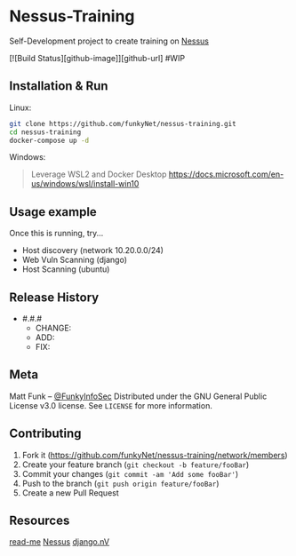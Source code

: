 # Nessus-Training
Self-Development project to create training on [Nessus](https://www.tenable.com/products/nessus)

[![Build Status][github-image]][github-url] #WIP

## Installation & Run
Linux:
```sh
git clone https://github.com/funkyNet/nessus-training.git
cd nessus-training
docker-compose up -d
```

Windows:
> Leverage WSL2 and Docker Desktop
> https://docs.microsoft.com/en-us/windows/wsl/install-win10

## Usage example
Once this is running, try...
* Host discovery (network 10.20.0.0/24)
* Web Vuln Scanning (django)
* Host Scanning (ubuntu)



## Release History
* #.#.#
   * CHANGE:
   * ADD:
   * FIX: 


## Meta
Matt Funk – [@FunkyInfoSec](https://twitter.com/FunkyInfoSec)
Distributed under the GNU General Public License v3.0 license. See ``LICENSE`` for more information.

## Contributing
1. Fork it (https://github.com/funkyNet/nessus-training/network/members)
2. Create your feature branch (`git checkout -b feature/fooBar`)
3. Commit your changes (`git commit -am 'Add some fooBar'`)
4. Push to the branch (`git push origin feature/fooBar`)
5. Create a new Pull Request

<!-- Markdown link & img dfn's -->
[travis-image]: https://img.shields.io/travis/dbader/node-datadog-metrics/master.svg?style=flat-square
[travis-url]: https://travis-ci.org/dbader/node-datadog-metrics

## Resources
[read-me](https://github.com/dbader/readme-template)
[Nessus](https://www.tenable.com/products/nessus)
[django.nV](https://github.com/secfigo/django.nv)
